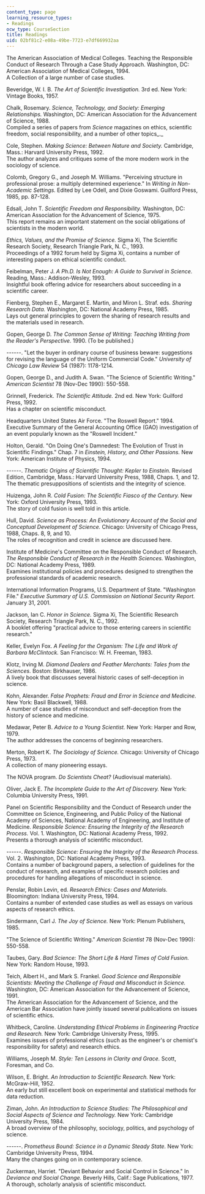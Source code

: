 ```yaml
---
content_type: page
learning_resource_types:
- Readings
ocw_type: CourseSection
title: Readings
uid: 02bf81c2-e08a-49be-7723-e7df669932aa
---
```


The American Association of Medical Colleges. Teaching the Responsible Conduct of Research Through a Case Study Approach. Washington, DC: American Association of Medical Colleges, 1994.  
A Collection of a large number of case studies.

Beveridge, W. I. B. _The Art of Scientific Investigation._ 3rd ed. New York: Vintage Books, 1957.

Chalk, Rosemary. _Science, Technology, and Society: Emerging Relationships._ Washington, DC: American Association for the Advancement of Science, 1988.  
Compiled a series of papers from _Science_ magazines on ethics, scientific freedom, social responsibility, and a number of other topics_._

Cole, Stephen. _Making Science: Between Nature and Society._ Cambridge, Mass.: Harvard University Press, 1992.  
The author analyzes and critiques some of the more modern work in the sociology of science.

Colomb, Gregory G., and Joseph M. Williams. "Perceiving structure in professional prose: a multiply determined experience." In _Writing in Non-Academic Settings._ Edited by Lee Odell, and Dixie Goswami. Guilford Press, 1985, pp. 87-128.

Edsall, John T. _Scientific Freedom and Responsibility._ Washington, DC: American Association for the Advancement of Science, 1975.  
This report remains an important statement on the social obligations of scientists in the modern world.

_Ethics, Values, and the Promise of Science._ Sigma Xi, The Scientific Research Society, Research Triangle Park, N. C., 1993.  
Proceedings of a 1992 forum held by Sigma Xi, contains a number of interesting papers on ethical scientific conduct.

Feibelman, Peter J. _A Ph.D. Is Not Enough: A Guide to Survival in Science._ Reading, Mass.: Addison-Wesley, 1993.  
Insightful book offering advice for researchers about succeeding in a scientific career.

Fienberg, Stephen E., Margaret E. Martin, and Miron L. Straf. eds. _Sharing Research Data._ Washington, DC: National Academy Press, 1985.  
Lays out general principles to govern the sharing of research results and the materials used in research.

Gopen, George D. _The Common Sense of Writing: Teaching Writing from the Reader's Perspective._ 1990. (To be published.)

\------. "Let the buyer in ordinary course of business beware: suggestions for revising the language of the Uniform Commercial Code." _University of Chicago Law Review_ 54 (1987): 1178-1214.

Gopen, George D., and Judith A. Swan. "The Science of Scientific Writing." _American Scientist_ 78 (Nov-Dec 1990): 550-558.

Grinnell, Frederick. _The Scientific Attitude._ 2nd ed. New York: Guilford Press, 1992.  
Has a chapter on scientific misconduct.

Headquarters United States Air Force. "The Roswell Report." 1994.  
Executive Summary of the General Accounting Office (GAO) investigation of an event popularly known as the "Roswell Incident."

Holton, Gerald. "On Doing One's Damnedest: The Evolution of Trust in Scientific Findings." Chap. 7 in _Einstein, History, and Other Passions._ New York: American Institute of Physics, 1994.

\------. _Thematic Origins of Scientific Thought: Kepler to Einstein._ Revised Edition, Cambridge, Mass.: Harvard University Press, 1988, Chaps. 1, and 12.  
The thematic presuppositions of scientists and the integrity of science.

Huizenga, John R. _Cold Fusion: The Scientific Fiasco of the Century._ New York: Oxford University Press, 1993.  
The story of cold fusion is well told in this article.

Hull, David. _Science as Process: An Evolutionary Account of the Social and Conceptual Development of Science._ Chicago: University of Chicago Press, 1988, Chaps. 8, 9, and 10.  
The roles of recognition and credit in science are discussed here.

Institute of Medicine's Committee on the Responsible Conduct of Research. _The_ _Responsible Conduct of Research in the Health Sciences._ Washington, DC: National Academy Press, 1989.  
Examines institutional policies and procedures designed to strengthen the professional standards of academic research.

International Information Programs, U.S. Department of State. "Washington File." _Executive Summary of U.S. Commission on National Security Report._ January 31, 2001.

Jackson, Ian C. _Honor in Science._ Sigma Xi, The Scientific Research Society, Research Triangle Park, N. C., 1992.  
A booklet offering "practical advice to those entering careers in scientific research."

Keller, Evelyn Fox. _A Feeling for the Organism: The Life and Work of Barbara McClintock._ San Francisco: W. H. Freeman, 1983.

Klotz, Irving M. _Diamond Dealers and Feather Merchants: Tales from the Sciences._ Boston: Birkhauser, 1986.  
A lively book that discusses several historic cases of self-deception in science.

Kohn, Alexander. _False Prophets: Fraud and Error in Science and Medicine._ New York: Basil Blackwell, 1988.  
A number of case studies of misconduct and self-deception from the history of science and medicine.

Medawar, Peter B. _Advice to a Young Scientist._ New York: Harper and Row, 1979.  
The author addresses the concerns of beginning researchers.

Merton, Robert K. _The Sociology of Science._ Chicago: University of Chicago Press, 1973.  
A collection of many pioneering essays.

The NOVA program. _Do Scientists Cheat?_ (Audiovisual materials).

Oliver, Jack E. _The Incomplete Guide to the Art of Discovery._ New York: Columbia University Press, 1991.

Panel on Scientific Responsibility and the Conduct of Research under the Committee on Science, Engineering, and Public Policy of the National Academy of Sciences, National Academy of Engineering, and Institute of Medicine. _Responsible Science: Ensuring the Integrity of the Research Process._ Vol. 1. Washington, DC: National Academy Press, 1992.  
Presents a thorough analysis of scientific misconduct.

\------. _Responsible Science: Ensuring the Integrity of the Research Process._ Vol. 2. Washington, DC: National Academy Press, 1993.  
Contains a number of background papers, a selection of guidelines for the conduct of research, and examples of specific research policies and procedures for handling allegations of misconduct in science.

Penslar, Robin Levin, ed. _Research Ethics: Cases and Materials._ Bloomington: Indiana University Press, 1994.  
Contains a number of extended case studies as well as essays on various aspects of research ethics.

Sindermann, Carl J. _The Joy of Science._ New York: Plenum Publishers, 1985.

"The Science of Scientific Writing." _American Scientist_ 78 (Nov-Dec 1990): 550-558.

Taubes, Gary. _Bad Science: The Short Life & Hard Times of Cold Fusion._ New York: Random House, 1993.

Teich, Albert H., and Mark S. Frankel. _Good Science and Responsible Scientists: Meeting the Challenge of Fraud and Misconduct in Science._ Washington, DC: American Association for the Advancement of Science, 1991.  
The American Association for the Advancement of Science, and the American Bar Association have jointly issued several publications on issues of scientific ethics.

Whitbeck, Caroline. _Understanding Ethical Problems in Engineering Practice and Research._ New York: Cambridge University Press, 1995.  
Examines issues of professional ethics (such as the engineer's or chemist's responsibility for safety) and research ethics.

Williams, Joseph M. _Style: Ten Lessons in Clarity and Grace._ Scott, Foresman, and Co.

Wilson, E. Bright. _An Introduction to Scientific Research._ New York: McGraw-Hill, 1952.  
An early but still excellent book on experimental and statistical methods for data reduction.

Ziman, John. _An Introduction to Science Studies: The Philosophical and Social Aspects of Science and Technology._ New York: Cambridge University Press, 1984.  
A broad overview of the philosophy, sociology, politics, and psychology of science.

\------. _Prometheus Bound: Science in a Dynamic Steady State._ New York: Cambridge University Press, 1994.  
Many the changes going on in contemporary science.

Zuckerman, Harriet. "Deviant Behavior and Social Control in Science." In _Deviance and Social Change._ Beverly Hills, Calif.: Sage Publications, 1977.  
A thorough, scholarly analysis of scientific misconduct.